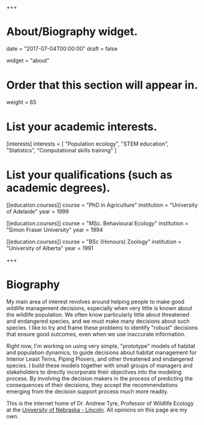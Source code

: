 +++
# About/Biography widget.

date = "2017-07-04T00:00:00"
draft = false

widget = "about"

# Order that this section will appear in.
weight = 65

# List your academic interests.
[interests]
  interests = [
    "Population ecology",
    "STEM education",
    "Statistics",
    "Computational skills training"
  ]

# List your qualifications (such as academic degrees).
[[education.courses]]
  course = "PhD in Agriculture"
  institution = "University of Adelaide"
  year = 1999

[[education.courses]]
  course = "MSc. Behavioural Ecology"
  institution = "Simon Fraser University"
  year = 1994

[[education.courses]]
  course = "BSc (Honours) Zoology"
  institution = "University of Alberta"
  year = 1991
 
+++

# Biography

My main area of interest revolves around helping people to make good wildlife management decisions, especially when very little is known about the wildlife population. We often know particularly little about threatened and endangered species, and we must make many decisions about such species. I like to try and frame these problems to identify "robust" decisions that ensure good outcomes, even when we use inaccurate information.

Right now, I'm working on using very simple, "prototype" models of habitat and population dynamics, to guide decisions about habitat management for Interior Least Terns, Piping Plovers, and other threatened and endangered species. I build these models together with small groups of managers and stakeholders to directly incorporate their objectives into the modeling process. By involving the decision makers in the process of predicting the consequences of their decisions, they accept the recommendations emerging from the decision support process much more readily.

This is the internet home of Dr. Andrew Tyre, Professor of Wildlife Ecology at the [University of Nebraska - Lincoln](http://snr.unl.edu/aboutus/who/people/faculty-member.asp?pid=523). All opinions on this page are my own.
